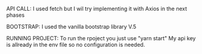 API CALL:
I used fetch but I wil try implementing it with Axios in the next phases

BOOTSTRAP:
I used the vanilla bootstrap library V.5

RUNNING PROJECT:
To run the rpoject you just use "yarn start"
My api key is allready in the env file so no configuration is needed.
